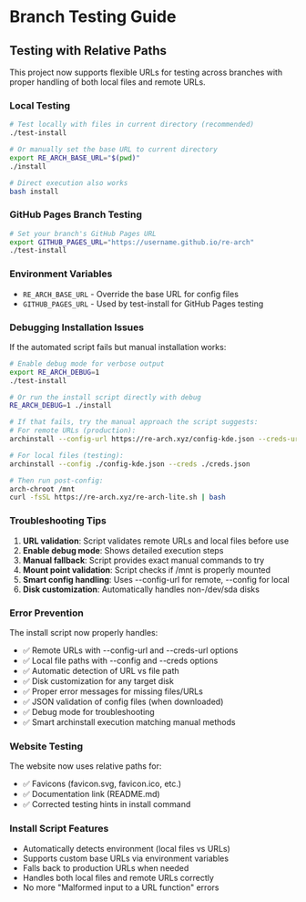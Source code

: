 # Branch Testing Guide

## Testing with Relative Paths

This project now supports flexible URLs for testing across branches with proper handling of both local files and remote URLs.

### Local Testing
```bash
# Test locally with files in current directory (recommended)
./test-install

# Or manually set the base URL to current directory
export RE_ARCH_BASE_URL="$(pwd)"
./install

# Direct execution also works
bash install
```

### GitHub Pages Branch Testing
```bash
# Set your branch's GitHub Pages URL
export GITHUB_PAGES_URL="https://username.github.io/re-arch"
./test-install
```

### Environment Variables
- `RE_ARCH_BASE_URL` - Override the base URL for config files
- `GITHUB_PAGES_URL` - Used by test-install for GitHub Pages testing

### Debugging Installation Issues

If the automated script fails but manual installation works:

```bash
# Enable debug mode for verbose output
export RE_ARCH_DEBUG=1
./test-install

# Or run the install script directly with debug
RE_ARCH_DEBUG=1 ./install

# If that fails, try the manual approach the script suggests:
# For remote URLs (production):
archinstall --config-url https://re-arch.xyz/config-kde.json --creds-url https://re-arch.xyz/creds.json

# For local files (testing):
archinstall --config ./config-kde.json --creds ./creds.json

# Then run post-config:
arch-chroot /mnt
curl -fsSL https://re-arch.xyz/re-arch-lite.sh | bash
```

### Troubleshooting Tips
1. **URL validation**: Script validates remote URLs and local files before use
2. **Enable debug mode**: Shows detailed execution steps
3. **Manual fallback**: Script provides exact manual commands to try
4. **Mount point validation**: Script checks if /mnt is properly mounted
5. **Smart config handling**: Uses --config-url for remote, --config for local
6. **Disk customization**: Automatically handles non-/dev/sda disks

### Error Prevention
The install script now properly handles:
- ✅ Remote URLs with --config-url and --creds-url options
- ✅ Local file paths with --config and --creds options
- ✅ Automatic detection of URL vs file path
- ✅ Disk customization for any target disk
- ✅ Proper error messages for missing files/URLs
- ✅ JSON validation of config files (when downloaded)
- ✅ Debug mode for troubleshooting
- ✅ Smart archinstall execution matching manual methods

### Website Testing
The website now uses relative paths for:
- ✅ Favicons (favicon.svg, favicon.ico, etc.)
- ✅ Documentation link (README.md)
- ✅ Corrected testing hints in install command

### Install Script Features
- Automatically detects environment (local files vs URLs)
- Supports custom base URLs via environment variables  
- Falls back to production URLs when needed
- Handles both local files and remote URLs correctly
- No more "Malformed input to a URL function" errors